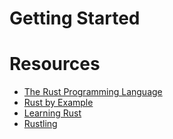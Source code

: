# Getting Started

# Resources

- [The Rust Programming Language](https://doc.rust-lang.org/book/title-page.html)
- [Rust by Example](https://doc.rust-lang.org/stable/rust-by-example/)
- [Learning Rust](https://learning-rust.github.io/)
- [Rustling](https://github.com/rust-lang/rustlings)
